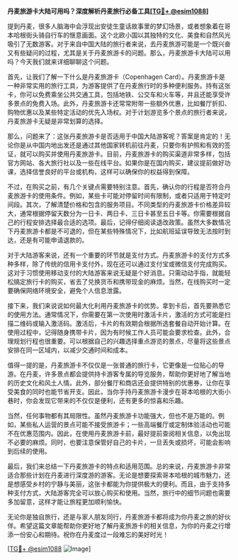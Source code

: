 **丹麦旅游卡大陆可用吗？深度解析丹麦旅行必备工具[[TG💪+ @esim1088](https://t.me/s/esim1088)]**

提到丹麦，很多人脑海中会浮现出安徒生童话故事里的梦幻场景，或者想象着在哥本哈根街头骑自行车的惬意画面。这个北欧小国以其独特的文化、美食和自然风光吸引了无数游客。对于来自中国大陆的旅行者来说，去丹麦旅游可能是一个既兴奋又有些疑问的过程，尤其是关于丹麦旅游卡的问题。那么，丹麦旅游卡大陆可以用吗？今天我们就来详细聊聊这个问题。

首先，让我们了解一下什么是丹麦旅游卡（Copenhagen Card）。丹麦旅游卡是一种非常实用的旅行工具，为游客提供了在丹麦旅行时的多种便利服务。持有这张卡，你可以免费乘坐公共交通工具，包括地铁、公交车和火车等，并且还能享受许多景点的免费入场。此外，丹麦旅游卡还常常附带一些额外优惠，比如餐厅折扣、购物优惠以及某些特定活动的优先入场权。对于计划游览多个景点的旅行者来说，丹麦旅游卡无疑是非常划算的选择。

那么，问题来了：这张丹麦旅游卡是否适用于中国大陆游客呢？答案是肯定的！无论你是从中国内地出发还是通过其他国家转机前往丹麦，只要你有护照和有效的签证，就可以购买并使用丹麦旅游卡。目前，丹麦旅游卡的购买渠道非常多样，包括官方网站、各大旅行社以及一些在线平台。如果你是在国内购买，建议提前做好功课，选择信誉良好的平台或机构，这样可以确保你的权益得到保障。

不过，在购买之前，有几个关键点需要特别注意。首先，确认你的行程是否符合丹麦旅游卡的使用条件。例如，某些卡可能对停留时间有限制，或者只适用于特定时间段。其次，了解清楚价格和包含的服务项目。不同类型的丹麦旅游卡价格差异较大，通常根据停留天数分为一日卡、两日卡、三日卡甚至五日卡等。你需要根据自己的行程安排选择最合适的选项。最后，记得仔细阅读退改政策。虽然大多数情况下丹麦旅游卡都是不可退的，但在某些特殊情况下，比如航班延误导致无法按时到达，还是有可能申请退款的。

对于大陆游客来说，还有一个重要的环节就是支付方式。丹麦旅游卡的支付方式多种多样，除了传统的信用卡支付外，现在还可以通过支付宝或微信支付完成购买。这对于习惯使用移动支付的大陆游客来说无疑是个好消息。只需动动手指，就能轻松搞定旅行卡的购买，省去了兑换货币和携带现金的麻烦。当然，在线购买时一定要确保网络环境安全，避免个人信息泄露。

接下来，我们来说说如何最大化利用丹麦旅游卡的优势。拿到卡后，首先要熟悉它的使用方法。通常情况下，你需要在第一次使用时激活卡片，激活的方式可能是扫描二维码或输入激活码。激活后，卡片的有效期会根据所选套餐自动开始计算。在使用过程中，记得随身携带卡片，因为有时候工作人员可能会要求检查。此外，合理规划行程也很重要。可以根据自己的兴趣选择重点游览的景点，尽量将这些景点安排在同一区域内，以减少交通时间和成本。

值得一提的是，丹麦旅游卡不仅仅是一张普通的旅行卡，它更像是一位贴心的导游。在丹麦，许多景点都会提供持卡游客专属的导览服务，帮助你更好地了解当地的历史文化和风土人情。此外，部分餐厅和商店还会提供特别的优惠券，让你在享受美食的同时也能节省开支。因此，当你手持丹麦旅游卡漫步在哥本哈根的大街小巷时，你会发现它带来的不仅仅是便利，还有更多的惊喜和乐趣。

当然，任何事物都有其局限性。虽然丹麦旅游卡功能强大，但也不是万能的。例如，某些私人运营的景点可能不接受旅游卡；一些高端餐厅或定制体验活动也可能不在优惠范围内。因此，在使用丹麦旅游卡前，最好提前查阅相关信息，以免出现不必要的麻烦。同时，也要注意保管好自己的卡片，一旦丢失或损坏，可能会影响到后续的使用。

最后，我们来总结一下丹麦旅游卡的特点和适用范围。总的来说，丹麦旅游卡非常适合那些计划在丹麦进行深度游的游客。无论是想要探索哥本哈根的城市魅力，还是想感受乡村的宁静与美丽，这张卡都能为你提供极大的便利。而且，由于支持多种支付方式，大陆游客完全可以放心购买和使用。当然，旅行中的细节问题也需要多加留意，这样才能让旅程更加顺利愉快。

无论你是独自旅行，还是与家人朋友同行，丹麦旅游卡都将成为你丹麦之旅的好伙伴。希望这篇文章能帮助你更好地了解丹麦旅游卡的相关信息，为你的丹麦之行增添一份安心和期待。祝你在丹麦度过一段难忘的美好时光！

[[TG💪+ @esim1088](https://t.me/s/esim1088) ![Image](https://i.postimg.cc/4NQfJmqS/Snipaste-2025-05-13-00-14-12.png)]